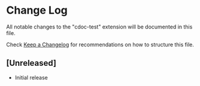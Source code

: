 # Change Log

All notable changes to the "cdoc-test" extension will be documented in this file.

Check [Keep a Changelog](http://keepachangelog.com/) for recommendations on how to structure this file.

## [Unreleased]

- Initial release
